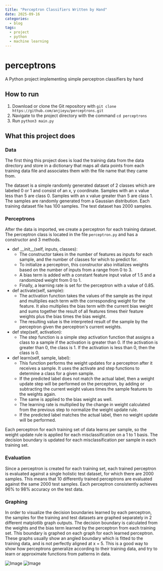 ```yaml
---
title: "Perceptron Classifiers Written by Hand"
date: 2025-09-16
categories:
  - blog
tags:
  - project
  - python
  - machine learning
---
```


# perceptrons
A Python project implementing simple perceptron classifiers by hand

## How to run
1. Download or clone the Git repository with ```git clone https://github.com/anjieyu/perceptrons.git```
2. Navigate to the project directory with the command ```cd perceptrons```
3. Run ```python3 main.py```

## What this project does
### Data
The first thing this project does is load the training data from the data directory and store in a dictionary that maps all data points from each training data file and associates them with the file name that they came from.

The dataset is a simple randomly generated dataset of 2 classes which are labeled 0 or 1 and consist of an x, y coordinate. Samples with an x value less than 5 are class 0. Samples with an x value greater than 5 are class 1. The samples are randomly generated from a Gaussian distribution. Each training dataset file has 100 samples. The test dataset has 2000 samples.

### Perceptrons
After the data is imported, we create a perceptron for each training dataset. The perceptron class is located in the file ```perceptron.py``` and has a constructor and 3 methods. 
- def \_\_init__(self, inputs, classes):
    - The constructor takes in the number of features as inputs for each sample, and the number of classes for which to predict for.
    - To initialize a perceptron, this constructor also initializes weights based on the number of inputs from a range from 0 to 3.
    - A bias term is added with a constant feature input value of 1.5 and a randomized weight from 0 to 1.
    - Finally, a learning rate is set for the perceptron with a value of 0.85.
- def activate(self, sample):
    - The activation function takes the values of the sample as the input and multiplies each term with the corresponding weight for the feature. It also multiplies the bias term with the current bias weight and sums together the result of all features times their feature weights plus the bias times the bias weight.
    - The resulting value is the interpreted result of the sample by the perceptron given the perceptron's current weights.
- def step(self, activation):
    - The step function is a simple step activation function that assigns a class to a sample if the activation is greater than 0. If the activation is greater than 0, the class is 1. If the activation is less than 0, then the class is 0.
- def learn(self, sample, label):
    - This function performs the weight updates for a perceptron after it receives a sample. It uses the activate and step functions to determine a class for a given sample.
    - If the predicted label does not match the actual label, then a weight update step will be performed on the perceptron, by adding or subtracting the current weight values times the sample features to the weights again.
    - The same is applied to the bias weight as well.
    - The learning rate is multiplied by the change in weight calculated from the previous step to normalize the weight update rule.
    - If the predicted label matches the actual label, then no weight update will be performed.

Each perceptron for each training set of data learns per sample, so the weight update rule is applied for each misclassification on a 1 to 1 basis. The decision boundary is updated for each misclassification per sample in each training set.

### Evaluation

Since a perceptron is created for each training set, each trained perceptron is evaluated against a single holistic test dataset, for which there are 2000 samples. This means that 10 differently trained perceptrons are evaluated against the same 2000 test samples. Each perceptron consistently achieves 96% to 98% accuracy on the test data.

### Graphing

In order to visualize the decision boundaries learned by each perceptron, the samples for the training and test datasets are graphed separately in 2 different matplotlib graph outputs. The decision boundary is calculated from the weights and the bias term learned by the perceptron from each training set. This boundary is graphed on each graph for each learned perceptron. These graphs usually show an angled boundary which is fitted to the training data, and is not perfectly aligned at x = 5. This is a good way to show how perceptrons generalize according to their training data, and try to learn or approximate functions from patterns in data.

![Image](/graphs/set.test_perceptron_6.png)
![Image](/graphs/set6.train_perceptron_6.png)
